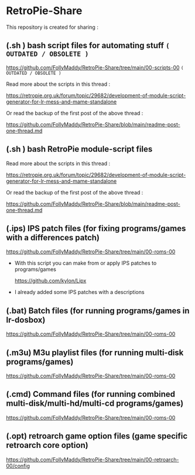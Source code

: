 # RetroPie-Share

This repository is created for sharing :

## (.sh ) bash script files for automating stuff `( OUTDATED / OBSOLETE )`
   
   https://github.com/FollyMaddy/RetroPie-Share/tree/main/00-scripts-00 `( OUTDATED / OBSOLETE )`
   
   Read more about the scripts in this thread :
   
   https://retropie.org.uk/forum/topic/29682/development-of-module-script-generator-for-lr-mess-and-mame-standalone

   Or read the backup of the first post of the above thread :

   https://github.com/FollyMaddy/RetroPie-Share/blob/main/readme-post-one-thread.md
   
## (.sh ) bash RetroPie module-script files

   Read more about the scripts in this thread : 
   
   https://retropie.org.uk/forum/topic/29682/development-of-module-script-generator-for-lr-mess-and-mame-standalone

   Or read the backup of the first post of the above thread :

   https://github.com/FollyMaddy/RetroPie-Share/blob/main/readme-post-one-thread.md
 
## (.ips) IPS patch files (for fixing programs/games with a differences patch)

   https://github.com/FollyMaddy/RetroPie-Share/tree/main/00-roms-00
 
   - With this script you can make from or apply IPS patches to programs/games
    
     https://github.com/kylon/Lipx
      
   - I already added some IPS patches with a descriptions
 
## (.bat) Batch files (for running programs/games in lr-dosbox)

   https://github.com/FollyMaddy/RetroPie-Share/tree/main/00-roms-00
 
## (.m3u) M3u playlist files (for running multi-disk programs/games)

   https://github.com/FollyMaddy/RetroPie-Share/tree/main/00-roms-00
 
## (.cmd) Command files (for running combined multi-disk/multi-hd/multi-cd programs/games)

   https://github.com/FollyMaddy/RetroPie-Share/tree/main/00-roms-00
 
## (.opt) retroarch game option files (game specific retroarch core option)

   https://github.com/FollyMaddy/RetroPie-Share/tree/main/00-retroarch-00/config
 
 
 
